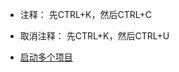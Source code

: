 - 注释： 先CTRL+K，然后CTRL+C 
- 取消注释： 先CTRL+K，然后CTRL+U

- [启动多个项目](https://blog.csdn.net/y5492853/article/details/60331567) 

